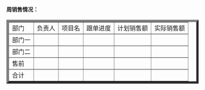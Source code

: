 <html>

<body>

<h4>周销售情况：</h4>
<table border="6">
<tr>
  <td>部门</td>
  <td>负责人</td>
  <td>项目名</td>
  <td>跟单进度</td>
  <td>计划销售额</td>
  <td>实际销售额</td>
  
</tr>

<tr>
  <td>部门一</td>
	<td>&nbsp</td>
	<td>&nbsp</td>
	<td>&nbsp</td>
	<td>&nbsp</td>
	<td>&nbsp</td>
</tr>

<tr>
  <td>部门二</td>
	<td>&nbsp</td>
	<td>&nbsp</td>
	<td>&nbsp</td>
	<td>&nbsp</td>
	<td>&nbsp</td>
</tr>

<tr>
  <td>售前</td>
	<td>&nbsp</td>
	<td>&nbsp</td>
	<td>&nbsp</td>
	<td>&nbsp</td>
	<td>&nbsp</td>
</tr>

 <tr>
  <td>合计</td> 
	<td>&nbsp</td>
	<td>&nbsp</td>
	<td>&nbsp</td>
	<td>&nbsp</td>
	<td>&nbsp</td>
  

</tr>
</table>

</body>
</html>
